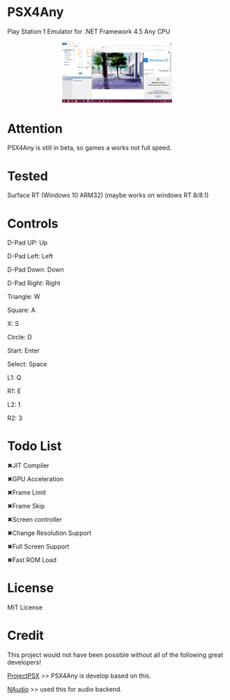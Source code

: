# PSX4Any
Play Station 1 Emulator for .NET Framework 4.5 Any CPU

<p align="center">
  <img src="doc/screenshot.png" width="50%">
</p>

# Attention
PSX4Any is still in beta, so games a works not full speed.

# Tested
Surface RT (Windows 10 ARM32) (maybe works on windows RT 8/8.1)

# Controls
D-Pad UP: Up

D-Pad Left: Left

D-Pad Down: Down

D-Pad Right: Right

Triangle: W

Square: A

X: S

Circle: D

Start: Enter

Select: Space

L1: Q

R1: E

L2: 1

R2: 3

# Todo List
✖JIT Compiler

✖GPU Acceleration

✖Frame Limit

✖Frame Skip

✖Screen controller

✖Change Resolution Support

✖Full Screen Support

✖Fast ROM Load

# License
MIT License

# Credit
This project would not have been possible without all of the following great developers!


[ProjectPSX](https://github.com/BluestormDNA/ProjectPSX) >> PSX4Any is develop based on this.

[NAudio](https://github.com/naudio/NAudio) >> used this for audio backend.
